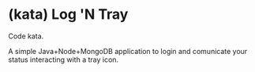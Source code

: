 # (kata) Log 'N Tray
Code kata. 

A simple Java+Node+MongoDB application to login and comunicate your status interacting with a tray icon.
